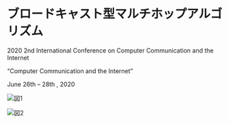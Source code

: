 # ブロードキャスト型マルチホップアルゴリズム
2020 2nd International Conference on Computer Communication and the Internet

“Computer Communication and the Internet”

June 26th – 28th , 2020


![図1](https://user-images.githubusercontent.com/34154851/106847581-8a19d680-66f2-11eb-8cf6-f3240735286d.png)


![図2](https://user-images.githubusercontent.com/34154851/106847595-8ede8a80-66f2-11eb-9218-0098058e76c5.png)
